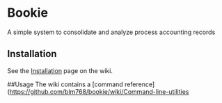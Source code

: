 # Bookie
A simple system to consolidate and analyze process accounting records

## Installation
See the [Installation](https://github.com/blm768/bookie/wiki/Installation) page on the wiki.

##Usage
The wiki contains a [command reference](https://github.com/blm768/bookie/wiki/Command-line-utilities

